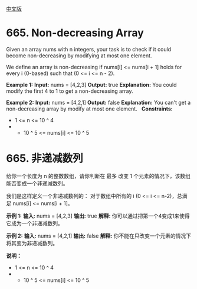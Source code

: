 [中文版](#chinese)
# 665. Non-decreasing Array
Given an array nums with n integers, your task is to check if it could become non-decreasing by modifying at most one element.

We define an array is non-decreasing if nums[i] <= nums[i + 1] holds for every i (0-based) such that (0 <= i <= n - 2).

**Example 1:**
**Input:** nums = [4,2,3]
**Output:** true
**Explanation:** You could modify the first 4 to 1 to get a non-decreasing array.

**Example 2:**
**Input:** nums = [4,2,1]
**Output:** false
**Explanation:** You can't get a non-decreasing array by modify at most one element.
 
**Constraints:**

* 1 <= n <= 10 ^ 4
* - 10 ^ 5 <= nums[i] <= 10 ^ 5

<span id="chinese" ></span>

# 665. 非递减数列

给你一个长度为 n 的整数数组，请你判断在 最多 改变 1 个元素的情况下，该数组能否变成一个非递减数列。

我们是这样定义一个非递减数列的： 对于数组中所有的 i (0 <= i <= n-2)，总满足 nums[i] <= nums[i + 1]。

**示例 1:**
**输入:** nums = [4,2,3]
**输出:** true
**解释:** 你可以通过把第一个4变成1来使得它成为一个非递减数列。

**示例 2:**
**输入:** nums = [4,2,1]
**输出:** false
**解释:** 你不能在只改变一个元素的情况下将其变为非递减数列。
 

**说明：**

* 1 <= n <= 10 ^ 4
* - 10 ^ 5 <= nums[i] <= 10 ^ 5

